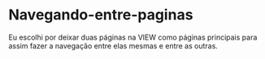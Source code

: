# Navegando-entre-paginas
Eu escolhi por deixar duas páginas na VIEW como páginas principais para assim fazer a navegação entre elas mesmas e entre as outras.
